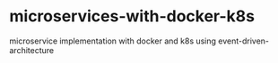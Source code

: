 # microservices-with-docker-k8s
microservice implementation with docker and k8s using event-driven-architecture
